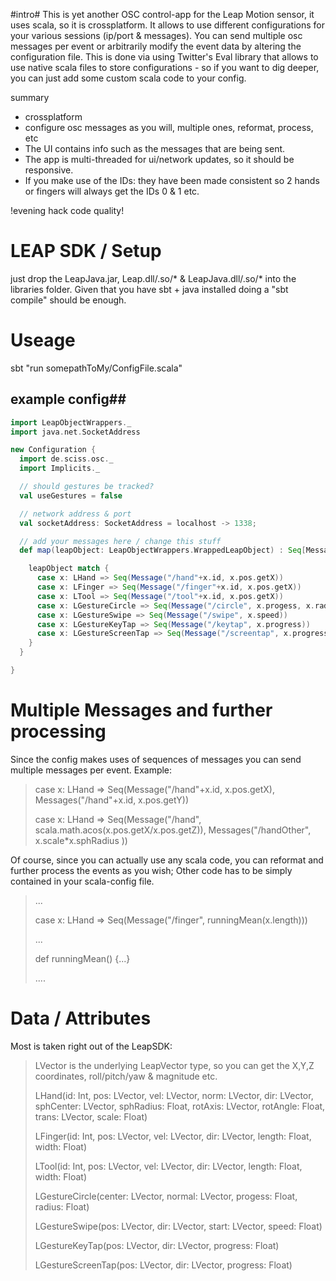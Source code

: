 #intro#
This is yet another OSC control-app for the Leap Motion sensor, it uses scala, so it is crossplatform.
It allows to use different configurations for your various sessions (ip/port & messages).
You can send multiple osc messages per event or arbitrarily
modify the event data by altering the configuration file. This is done via using Twitter's Eval library that allows to use native scala files to store
configurations - so if you want to dig deeper, you can just add some custom scala code to your config.

summary
* crossplatform
* configure osc messages as you will, multiple ones, reformat, process, etc
* The UI contains info such as the messages that are being sent.
* The app is multi-threaded for ui/network updates, so it should be responsive.
* If you make use of the IDs: they have been made consistent so 2 hands or fingers will always get the IDs 0 & 1 etc.

!evening hack code quality!

# LEAP SDK  / Setup #
just drop the LeapJava.jar, Leap.dll/.so/* & LeapJava.dll/.so/* into the libraries folder.
Given that you have sbt + java installed doing a "sbt compile" should be enough.

# Useage #
sbt "run somepathToMy/ConfigFile.scala"

## example config##
```scala
import LeapObjectWrappers._
import java.net.SocketAddress

new Configuration {
  import de.sciss.osc._
  import Implicits._

  // should gestures be tracked?
  val useGestures = false

  // network address & port
  val socketAddress: SocketAddress = localhost -> 1338;

  // add your messages here / change this stuff
  def map(leapObject: LeapObjectWrappers.WrappedLeapObject) : Seq[Message] = {

    leapObject match {
      case x: LHand => Seq(Message("/hand"+x.id, x.pos.getX))
      case x: LFinger => Seq(Message("/finger"+x.id, x.pos.getX))
      case x: LTool => Seq(Message("/tool"+x.id, x.pos.getX))
      case x: LGestureCircle => Seq(Message("/circle", x.progess, x.radius))
      case x: LGestureSwipe => Seq(Message("/swipe", x.speed))
      case x: LGestureKeyTap => Seq(Message("/keytap", x.progress))
      case x: LGestureScreenTap => Seq(Message("/screentap", x.progress))
    }
  }

}
```

# Multiple Messages and further processing #
Since the config makes uses of sequences of messages you can send multiple messages per event.
Example:
>    case x: LHand => Seq(Message("/hand"+x.id, x.pos.getX), Messages("/hand"+x.id, x.pos.getY))
>
>    case x: LHand => Seq(Message("/hand", scala.math.acos(x.pos.getX/x.pos.getZ)), Messages("/handOther", x.scale*x.sphRadius ))
>

Of course, since you can actually use any scala code, you can reformat and further process the events as you wish;
Other code has to be simply contained in your scala-config file.
>    ...
>
>    case x: LHand => Seq(Message("/finger", runningMean(x.length)))
>
>    ...
>
>    def runningMean() {...}
>
>    ....

# Data / Attributes #
Most is taken right out of the LeapSDK:

>   LVector is the underlying LeapVector type, so you can get the X,Y,Z coordinates,
>   roll/pitch/yaw & magnitude etc.
>
>   LHand(id: Int, pos: LVector, vel: LVector, norm: LVector,
>                   dir: LVector, sphCenter: LVector, sphRadius: Float,
>                   rotAxis: LVector, rotAngle: Float, trans: LVector,
>                   scale: Float)
>
>   LFinger(id: Int, pos: LVector, vel: LVector, dir: LVector,
>                     length: Float, width: Float)
>
>   LTool(id: Int, pos: LVector, vel: LVector, dir: LVector,
>                   length: Float, width: Float)
>
>   LGestureCircle(center: LVector, normal: LVector, progess: Float, radius: Float)
>
>   LGestureSwipe(pos: LVector, dir: LVector, start: LVector, speed: Float)
>
>   LGestureKeyTap(pos: LVector, dir: LVector, progress: Float)
>
>   LGestureScreenTap(pos: LVector, dir: LVector, progress: Float)
